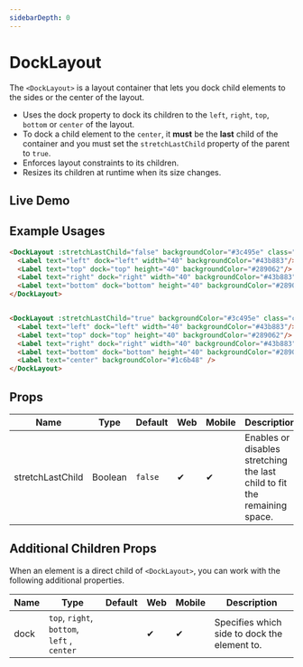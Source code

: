 ```yaml
---
sidebarDepth: 0
---
```


# DockLayout

The `<DockLayout>` is a layout container that lets you dock child elements to the sides or the center of the layout.

- Uses the dock property to dock its children to the `left`, `right`, `top`, `bottom` or `center` of the layout.
- To dock a child element to the `center`, it **must** be the **last** child of the container and you must set the `stretchLastChild` property of the parent to `true`.
- Enforces layout constraints to its children.
- Resizes its children at runtime when its size changes.

## Live Demo

<DocExampleBox :liveDemoMode="true">
  <DockLayoutLiveDemo />
</DocExampleBox>


## Example Usages
<DocExampleBox codeBox="https://codesandbox.io/s/1zlq9x6954?module=%2Fsrc%2FApp.vue">

```html
<DockLayout :stretchLastChild="false" backgroundColor="#3c495e" class="container">
  <Label text="left" dock="left" width="40" backgroundColor="#43b883"/>
  <Label text="top" dock="top" height="40" backgroundColor="#289062"/>
  <Label text="right" dock="right" width="40" backgroundColor="#43b883"/>
  <Label text="bottom" dock="bottom" height="40" backgroundColor="#289062"/>
</DockLayout>


<DockLayout :stretchLastChild="true" backgroundColor="#3c495e" class="container">
  <Label text="left" dock="left" width="40" backgroundColor="#43b883"/>
  <Label text="top" dock="top" height="40" backgroundColor="#289062"/>
  <Label text="right" dock="right" width="40" backgroundColor="#43b883"/>
  <Label text="bottom" dock="bottom" height="40" backgroundColor="#289062"/>
  <Label text="center" backgroundColor="#1c6b48" />
</DockLayout>
```

<DockLayoutDoc />
</DocExampleBox>

## Props

| Name             | Type    | Default | Web | Mobile | Description |
| ---------------- | ------- | ------- | --- | ------ | ----------- |
| stretchLastChild | Boolean | `false` | ✔   | ✔      | Enables or disables stretching the last child to fit the remaining space. |

## Additional Children Props

When an element is a direct child of `<DockLayout>`, you can work with the following additional properties.

| Name | Type                                        | Default | Web | Mobile | Description |
| ---- | ------------------------------------------- | ------- | --- | ------ | ----------- |
| dock | `top`, `right`, `bottom`, `left` , `center` |         | ✔   | ✔      | Specifies which side to dock the element to. |
